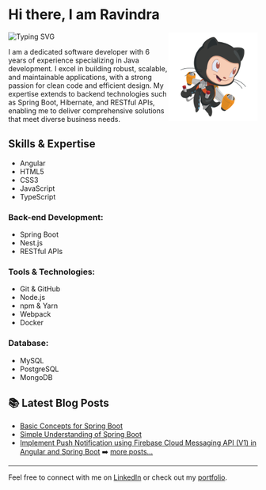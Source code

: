 # Hi there, I am Ravindra

![Typing SVG](https://readme-typing-svg.herokuapp.com?color=36BCF7&lines=Software+Developer;Backend+Developer;Passionate+Coder;Tech+Enthusiast)
<img src="cat.png" align="right" width="180"/>

I am a dedicated software developer with 6 years of experience specializing in Java development. I excel in building robust, scalable, and maintainable applications, with a 
strong passion for clean code and efficient design. My expertise extends to backend technologies such as Spring Boot, Hibernate, and RESTful APIs, enabling me to deliver 
comprehensive solutions that meet diverse business needs.





## Skills & Expertise
- Angular
- HTML5
- CSS3
- JavaScript
- TypeScript

### Back-end Development:
- Spring Boot
- Nest.js
- RESTful APIs

### Tools & Technologies:
- Git & GitHub
- Node.js
- npm & Yarn
- Webpack
- Docker

### Database:
- MySQL
- PostgreSQL
- MongoDB

## 📚 Latest Blog Posts
- [Basic Concepts for Spring Boot](#)
- [Simple Understanding of Spring Boot](#)
- [Implement Push Notification using Firebase Cloud Messaging API (V1) in Angular and Spring Boot](#)
➡️ [more posts...](#)

---

Feel free to connect with me on [LinkedIn](#) or check out my [portfolio](#).


